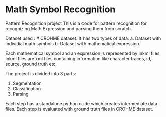 # Math Symbol Recognition
Pattern Recognition project
This is a code for pattern recognition for recognizing Math Expression and parsing them from scratch.

Dataset used : # CROHME dataset.
It has two types of data:
a. Dataset with individial math symbols
b. Dataset with mathematical expression.

Each mathematical symbol and an expression is represented by inkml files. Inkml files are xml files containing information like character traces, id, source, ground 
truth etc. 

The project is divided into 3 parts:

1. Segmentation
2. Classification
3. Parsing

Each step has a standalone python code which creates intermediate data files. Each step is evaluated with ground truth files in CROHME dataset.

